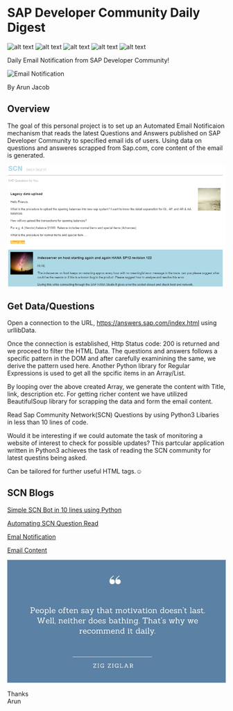 # SAP Developer Community Daily Digest

![alt text](https://img.shields.io/badge/Python-3-lightgrey "Python 3")
![alt text](https://img.shields.io/badge/SCN-Bot-yellowgreen "SCN Bot")
![alt text](https://img.shields.io/badge/Task-Automation-orange "Automation")
![alt text](https://img.shields.io/badge/Email-Notification-red "e-mail")
![alt text](https://img.shields.io/badge/Email-Content-green "content")

Daily Email Notification from SAP Developer Community!

![Email Notification](https://cdn.pixabay.com/photo/2017/11/17/09/37/businessman-2956974_960_720.jpg)

By Arun Jacob

## Overview

The goal of this personal project is to set up an Automated Email Notificaion mechanism that reads the latest Questions and Answers published on SAP Developer Community to specified email ids of users. Using data on questions and answeres scrapped from Sap.com, core content of the email is generated.

![SCN Daily Digest](https://github.com/jakes2255/ScnQuestionRead/blob/8c6dbc333df128c0a48340a172b43285aaae8909/img/SCN%20Daily%20Digest%20Desktop%20Version.png)
## Get Data/Questions

Open a connection to the URL, https://answers.sap.com/index.html using urllibData.

Once the connection is established, Http Status code: 200 is returned and we proceed to filter the HTML Data. The questions and answers follows a specific pattern in the DOM and after carefully examinining the same, we derive the pattern used here. Another Python library for Regular Expressions is used to get all the spcific items in an Array/List.

By looping over the above created Array, we generate the content with Title, link, description etc. For getting richer content we have utilized BeautifulSoup library for scrapping the data and form the email content.

Read Sap Community Network(SCN) Questions by using Python3 Libaries in less than 10 lines of code.

Would it be interesting if we could automate the task of monitoring a website of interest to check for possible updates?
This partcular application written in Python3 achieves the task of reading the SCN community for latest questins being asked.

Can be tailored for further useful HTML tags.:relaxed:

## SCN Blogs

[Simple SCN Bot in 10 lines using Python](https://blogs.sap.com/2019/08/25/simple-scn-bot-in-10-lines-using-python/)

[Automating SCN Question Read](https://blogs.sap.com/2019/08/29/automating-scn-question-read/)

[Emal Notification](https://blogs.sap.com/2019/08/30/scn-automated-email-notification/)

[Email Content](https://blogs.sap.com/2019/09/05/web-scraping-with-python-to-beautify-email/)

![Email Notification](https://github.com/jakes2255/ScnQuestionRead/blob/master/img/dailyMotivation.jpg)

Thanks</br>
Arun
